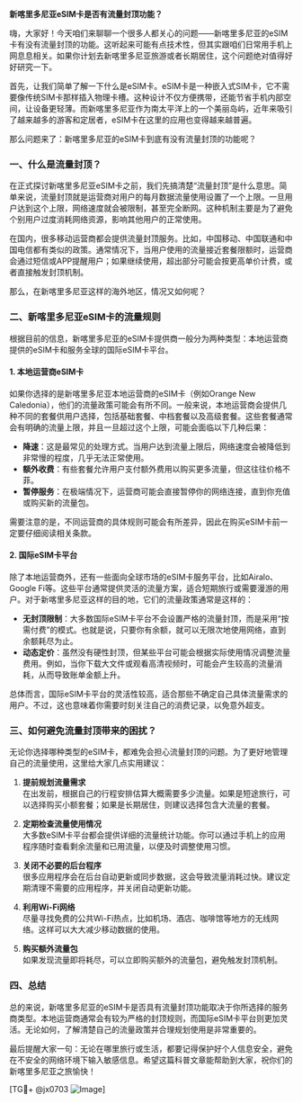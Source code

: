 **新喀里多尼亚eSIM卡是否有流量封顶功能？**

嗨，大家好！今天咱们来聊聊一个很多人都关心的问题——新喀里多尼亚的eSIM卡有没有流量封顶的功能。这听起来可能有点技术性，但其实跟咱们日常用手机上网息息相关。如果你计划去新喀里多尼亚旅游或者长期居住，这个问题绝对值得好好研究一下。

首先，让我们简单了解一下什么是eSIM卡。eSIM卡是一种嵌入式SIM卡，它不需要像传统SIM卡那样插入物理卡槽。这种设计不仅方便携带，还能节省手机内部空间，让设备更轻薄。而新喀里多尼亚作为南太平洋上的一个美丽岛屿，近年来吸引了越来越多的游客和定居者，eSIM卡在这里的应用也变得越来越普遍。

那么问题来了：新喀里多尼亚的eSIM卡到底有没有流量封顶的功能呢？

### 一、什么是流量封顶？

在正式探讨新喀里多尼亚eSIM卡之前，我们先搞清楚“流量封顶”是什么意思。简单来说，流量封顶就是运营商对用户的每月数据流量使用设置了一个上限。一旦用户达到这个上限，网络速度就会被限制，甚至完全断网。这种机制主要是为了避免个别用户过度消耗网络资源，影响其他用户的正常使用。

在国内，很多移动运营商都会提供流量封顶服务。比如，中国移动、中国联通和中国电信都有类似的政策。通常情况下，当用户使用的流量接近套餐限额时，运营商会通过短信或APP提醒用户；如果继续使用，超出部分可能会按更高单价计费，或者直接触发封顶机制。

那么，在新喀里多尼亚这样的海外地区，情况又如何呢？

### 二、新喀里多尼亚eSIM卡的流量规则

根据目前的信息，新喀里多尼亚的eSIM卡提供商一般分为两种类型：本地运营商提供的eSIM卡和服务全球的国际eSIM卡平台。

#### 1. **本地运营商eSIM卡**
如果你选择的是新喀里多尼亚本地运营商的eSIM卡（例如Orange New Caledonia），他们的流量政策可能会有所不同。一般来说，本地运营商会提供几种不同的套餐供用户选择，包括基础套餐、中档套餐以及高级套餐。这些套餐通常会有明确的流量上限，并且一旦超过这个上限，可能会面临以下几种后果：

- **降速**：这是最常见的处理方式。当用户达到流量上限后，网络速度会被降低到非常慢的程度，几乎无法正常使用。
- **额外收费**：有些套餐允许用户支付额外费用以购买更多流量，但这往往价格不菲。
- **暂停服务**：在极端情况下，运营商可能会直接暂停你的网络连接，直到你充值或购买新的流量包。

需要注意的是，不同运营商的具体规则可能会有所差异，因此在购买eSIM卡前一定要仔细阅读相关条款。

#### 2. **国际eSIM卡平台**
除了本地运营商外，还有一些面向全球市场的eSIM卡服务平台，比如Airalo、Google Fi等。这些平台通常提供灵活的流量方案，适合短期旅行或需要漫游的用户。对于新喀里多尼亚这样的目的地，它们的流量政策通常是这样的：

- **无封顶限制**：大多数国际eSIM卡平台不会设置严格的流量封顶，而是采用“按需付费”的模式。也就是说，只要你有余额，就可以无限次地使用网络，直到余额耗尽为止。
- **动态定价**：虽然没有硬性封顶，但某些平台可能会根据实际使用情况调整流量费用。例如，当你下载大文件或观看高清视频时，可能会产生较高的流量消耗，从而导致账单金额上升。

总体而言，国际eSIM卡平台的灵活性较高，适合那些不确定自己具体流量需求的用户。不过，这也意味着你需要时刻关注自己的消费记录，以免意外超支。

### 三、如何避免流量封顶带来的困扰？

无论你选择哪种类型的eSIM卡，都难免会担心流量封顶的问题。为了更好地管理自己的流量使用，这里给大家几点实用建议：

1. **提前规划流量需求**  
   在出发前，根据自己的行程安排估算大概需要多少流量。如果是短途旅行，可以选择购买小额套餐；如果是长期居住，则建议选择包含大流量的套餐。

2. **定期检查流量使用情况**  
   大多数eSIM卡平台都会提供详细的流量统计功能。你可以通过手机上的应用程序随时查看剩余流量和已用流量，以便及时调整使用习惯。

3. **关闭不必要的后台程序**  
   很多应用程序会在后台自动更新或同步数据，这会导致流量消耗过快。建议定期清理不需要的应用程序，并关闭自动更新功能。

4. **利用Wi-Fi网络**  
   尽量寻找免费的公共Wi-Fi热点，比如机场、酒店、咖啡馆等地方的无线网络。这样可以大大减少移动数据的使用。

5. **购买额外流量包**  
   如果发现流量即将耗尽，可以立即购买额外的流量包，避免触发封顶机制。

### 四、总结

总的来说，新喀里多尼亚的eSIM卡是否具有流量封顶功能取决于你所选择的服务商类型。本地运营商通常会有较为严格的封顶规则，而国际eSIM卡平台则更加灵活。无论如何，了解清楚自己的流量政策并合理规划使用是非常重要的。

最后提醒大家一句：无论在哪里旅行或生活，都要记得保护好个人信息安全，避免在不安全的网络环境下输入敏感信息。希望这篇科普文章能帮助到大家，祝你们的新喀里多尼亚之旅愉快！

[TG💪+ @jx0703 ![Image](https://github.com/user-attachments/assets/dbca1d08-cadb-493c-b0ec-ad6f7a83f270)]